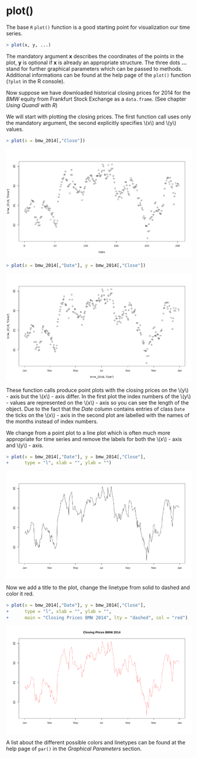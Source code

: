 

# plot()

The base `R` `plot()` function is a good starting point for visualization our time series. 

```r
> plot(x, y, ...)
```
The mandatory argument **x** describes the coordinates of the points in the plot, **y** is optional if **x** is already an appropriate structure. 
The three dots **...** stand for further graphical parameters which can be passed to methods. 
Additional informations can be found at the help page of the `plot()` function (`?plot` in the R console).

Now suppose we have downloaded historical closing prices for 2014 for the *BMW* equity from Frankfurt Stock Exchange as a `data.frame`.
(See chapter *Using Quandl with R*)



We will start with plotting the closing prices.
The first function call uses only the mandatory argument,
the second explicitly specifies \\(x\\) and \\(y\\) values. 


```r
> plot(x = bmw_2014[,"Close"])
```

<img src="figure/plotdefault1-1.png" title="plot of chunk plotdefault1" alt="plot of chunk plotdefault1" style="display: block; margin: auto;" />

```r
> plot(x = bmw_2014[,"Date"], y = bmw_2014[,"Close"])
```

<img src="figure/plotdefault1-2.png" title="plot of chunk plotdefault1" alt="plot of chunk plotdefault1" style="display: block; margin: auto;" />

These function calls produce  point plots with the closing prices on the \\(y\\) - axis but the \\(x\\) - axis differ.
In the first plot the index numbers of the \\(y\\) - values are represented on the \\(x\\) - axis so you can see the length 
of the object. Due to the fact that the *Date* column contains entries of class `Date` the ticks on the \\(x\\) - axis in the 
second plot are labelled with the names of the months instead of index numbers.


We change from a point plot to a line plot which is often much more appropriate for time series 
and remove the labels for both the \\(x\\) - axis and \\(y\\) - axis. 


```r
> plot(x = bmw_2014[,"Date"], y = bmw_2014[,"Close"],
+      type = "l", xlab = "", ylab = "")
```

<img src="figure/lineplot1-1.png" title="plot of chunk lineplot1" alt="plot of chunk lineplot1" style="display: block; margin: auto;" />

Now we add a title to the plot, change the linetype from solid to dashed and color it red.


```r
> plot(x = bmw_2014[,"Date"], y = bmw_2014[,"Close"],
+      type = "l", xlab = "", ylab = "",
+      main = "Closing Prices BMW 2014", lty = "dashed", col = "red")
```

<img src="figure/lineplottitle-1.png" title="plot of chunk lineplottitle" alt="plot of chunk lineplottitle" style="display: block; margin: auto;" />

A list about the different possible colors and linetypes can be found at the help page of `par()`
in the *Graphical Parameters* section.
